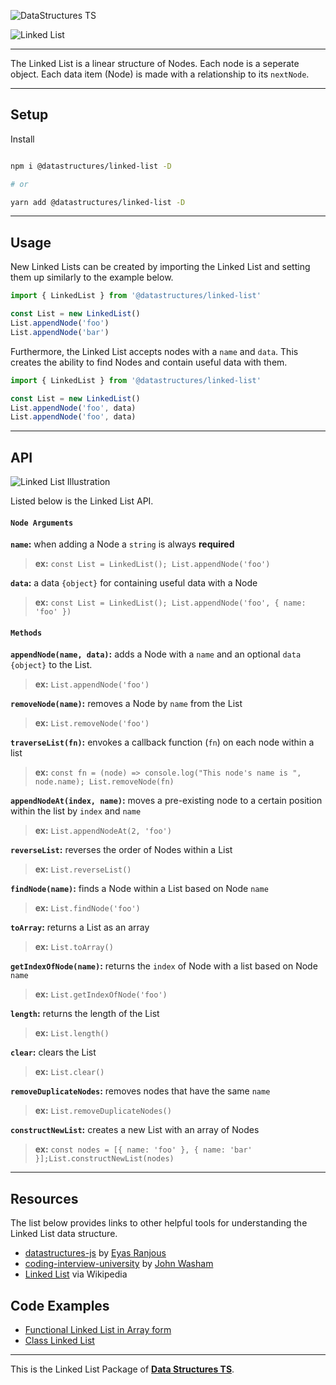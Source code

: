 ![DataStructures TS](https://jeffry.in/assets/datastructures/datastructures.svg)

![Linked List](https://jeffry.in/assets/datastructures/linked-list.svg)

---

The Linked List is a linear structure of Nodes. Each node is a seperate object.
Each data item (Node) is made with a relationship to its `nextNode`.

---

## Setup

Install

```sh

npm i @datastructures/linked-list -D

# or

yarn add @datastructures/linked-list -D

```

---

## Usage

New Linked Lists can be created by importing the Linked List and setting them up similarly to the example below.

```javascript
import { LinkedList } from '@datastructures/linked-list'

const List = new LinkedList()
List.appendNode('foo')
List.appendNode('bar')
```

Furthermore, the Linked List accepts nodes with a `name` and `data`. This creates the ability to find Nodes and contain useful data with them.

```javascript
import { LinkedList } from '@datastructures/linked-list'

const List = new LinkedList()
List.appendNode('foo', data)
List.appendNode('foo', data)
```

---

## API

![Linked List Illustration](https://jeffry.in/assets/datastructures-ts/linked-list-il.svg)

Listed below is the Linked List API.

#### `Node Arguments`

**`name`:** when adding a Node a `string` is always **required**

> **ex:** `const List = LinkedList(); List.appendNode('foo')`

**`data`:** a data `{object}` for containing useful data with a Node

> **ex:** `const List = LinkedList(); List.appendNode('foo', { name: 'foo' })`

#### `Methods`

**`appendNode(name, data)`:** adds a Node with a `name` and an optional `data` `{object}` to the List.

> **ex:** `List.appendNode('foo')`

**`removeNode(name)`:** removes a Node by `name` from the List

> **ex:** `List.removeNode('foo')`

**`traverseList(fn)`:** envokes a callback function (`fn`) on each node within a list

> **ex:** `const fn = (node) => console.log("This node's name is ", node.name); List.removeNode(fn)`

**`appendNodeAt(index, name)`:** moves a pre-existing node to a certain position within the list by `index` and `name`

> **ex:** `List.appendNodeAt(2, 'foo')`

**`reverseList`:** reverses the order of Nodes within a List

> **ex:** `List.reverseList()`

**`findNode(name)`:** finds a Node within a List based on Node `name`

> **ex:** `List.findNode('foo')`

**`toArray`:** returns a List as an array

> **ex:** `List.toArray()`

**`getIndexOfNode(name)`:** returns the `index` of Node with a list based on Node `name`

> **ex:** `List.getIndexOfNode('foo')`

**`length`:** returns the length of the List

> **ex:** `List.length()`

**`clear`:** clears the List

> **ex:** `List.clear()`

**`removeDuplicateNodes`:** removes nodes that have the same `name`

> **ex:** `List.removeDuplicateNodes()`

**`constructNewList`:** creates a new List with an array of Nodes

> **ex:** `const nodes = [{ name: 'foo' }, { name: 'bar' }];List.constructNewList(nodes)`

---

## Resources

The list below provides links to other helpful tools for understanding the Linked List data structure.

- [datastructures-js](https://github.com/datastructures-js/linked-list) by [Eyas Ranjous](https://github.com/eyas-ranjous)
- [coding-interview-university](https://github.com/jwasham/coding-interview-university#linked-lists) by [John Washam](https://github.com/jwasham)
- [Linked List](https://en.wikipedia.org/wiki/Linked_list) via Wikipedia

## Code Examples

- [Functional Linked List in Array form](https://codepen.io/yowainwright/pen/eYmqeWo)
- [Class Linked List](https://codepen.io/yowainwright/pen/gObVeGG)

---

This is the Linked List Package of [**Data Structures TS**](../../).
